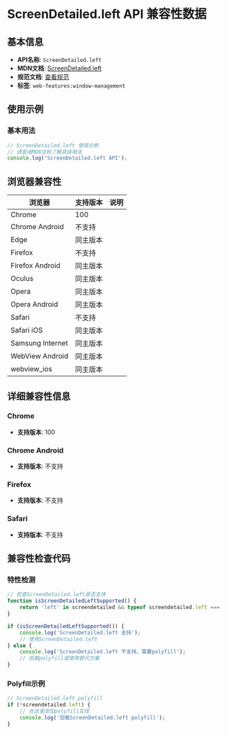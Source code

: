 # ScreenDetailed.left API 兼容性数据

## 基本信息

- **API名称**: `ScreenDetailed.left`
- **MDN文档**: [ScreenDetailed.left](https://developer.mozilla.org/docs/Web/API/ScreenDetailed/left)
- **规范文档**: [查看规范](https://w3c.github.io/window-management/#ref-for-dom-screendetailed-left)
- **标签**: `web-features:window-management`

## 使用示例

### 基本用法

```javascript
// ScreenDetailed.left 使用示例
// 请查阅MDN文档了解具体用法
console.log('ScreenDetailed.left API');
```

## 浏览器兼容性

| 浏览器 | 支持版本 | 说明 |
|--------|----------|------|
| Chrome | 100 |  |
| Chrome Android | 不支持 |  |
| Edge | 同主版本 |  |
| Firefox | 不支持 |  |
| Firefox Android | 同主版本 |  |
| Oculus | 同主版本 |  |
| Opera | 同主版本 |  |
| Opera Android | 同主版本 |  |
| Safari | 不支持 |  |
| Safari iOS | 同主版本 |  |
| Samsung Internet | 同主版本 |  |
| WebView Android | 同主版本 |  |
| webview_ios | 同主版本 |  |

## 详细兼容性信息

### Chrome

- **支持版本**: 100

### Chrome Android

- **支持版本**: 不支持

### Firefox

- **支持版本**: 不支持

### Safari

- **支持版本**: 不支持

## 兼容性检查代码

### 特性检测

```javascript
// 检查ScreenDetailed.left是否支持
function isScreenDetailedLeftSupported() {
    return 'left' in screendetailed && typeof screendetailed.left === 'function';
}

if (isScreenDetailedLeftSupported()) {
    console.log('ScreenDetailed.left 支持');
    // 使用ScreenDetailed.left
} else {
    console.log('ScreenDetailed.left 不支持，需要polyfill');
    // 加载polyfill或使用替代方案
}
```

### Polyfill示例

```javascript
// ScreenDetailed.left polyfill
if (!screendetailed.left) {
    // 在这里添加polyfill实现
    console.log('加载ScreenDetailed.left polyfill');
}
```

